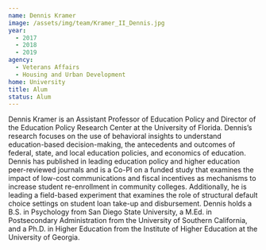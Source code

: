 ```yaml
---
name: Dennis Kramer
image: /assets/img/team/Kramer_II_Dennis.jpg
year: 
  - 2017
  - 2018
  - 2019
agency:  
  - Veterans Affairs
  - Housing and Urban Development
home: University
title: Alum
status: Alum
---
```


Dennis Kramer is an Assistant Professor of Education Policy and Director of the Education Policy Research Center at the University of Florida. Dennis’s research focuses on the use of behavioral insights to understand education-based decision-making, the antecedents and outcomes of federal, state, and local education policies, and economics of education. Dennis has published in leading education policy and higher education peer-reviewed journals and is a Co-PI on a funded study that examines the impact of low-cost communications and fiscal incentives as mechanisms to increase student re-enrollment in community colleges. Additionally, he is leading a field-based experiment that examines the role of structural default choice settings on student loan take-up and disbursement. Dennis holds a B.S. in Psychology from San Diego State University, a M.Ed. in Postsecondary Administration from the University of Southern California, and a Ph.D. in Higher Education from the Institute of Higher Education at the University of Georgia.
